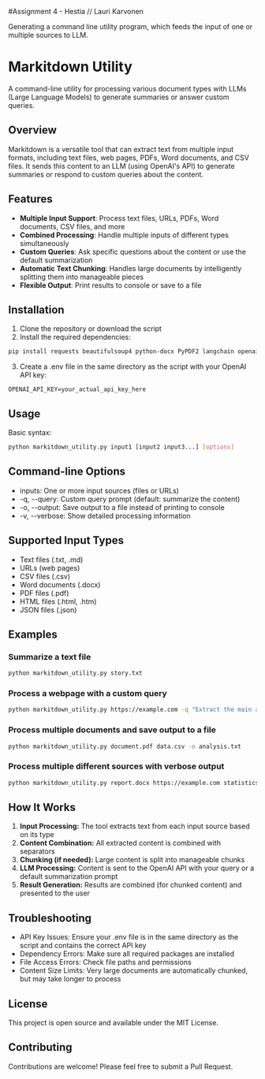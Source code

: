 #Assignment 4 - Hestia // Lauri Karvonen

Generating a command line utility program, which feeds the input of one or multiple sources to LLM.

# Markitdown Utility

A command-line utility for processing various document types with LLMs (Large Language Models) to generate summaries or answer custom queries.

## Overview

Markitdown is a versatile tool that can extract text from multiple input formats, including text files, web pages, PDFs, Word documents, and CSV files. It sends this content to an LLM (using OpenAI's API) to generate summaries or respond to custom queries about the content.

## Features

- **Multiple Input Support**: Process text files, URLs, PDFs, Word documents, CSV files, and more
- **Combined Processing**: Handle multiple inputs of different types simultaneously
- **Custom Queries**: Ask specific questions about the content or use the default summarization
- **Automatic Text Chunking**: Handles large documents by intelligently splitting them into manageable pieces
- **Flexible Output**: Print results to console or save to a file

## Installation

1. Clone the repository or download the script
2. Install the required dependencies:

```bash
pip install requests beautifulsoup4 python-docx PyPDF2 langchain openai python-dotenv
```
3. Create a .env file in the same directory as the script with your OpenAI API key:

```plaintext
OPENAI_API_KEY=your_actual_api_key_here
```
## Usage
Basic syntax:
```bash
python markitdown_utility.py input1 [input2 input3...] [options]
```

## Command-line Options
- inputs: One or more input sources (files or URLs)
- -q, --query: Custom query prompt (default: summarize the content)
- -o, --output: Save output to a file instead of printing to console
- -v, --verbose: Show detailed processing information
## Supported Input Types
- Text files (.txt, .md)
- URLs (web pages)
- CSV files (.csv)
- Word documents (.docx)
- PDF files (.pdf)
- HTML files (.html, .htm)
- JSON files (.json)

## Examples
### Summarize a text file
```bash
python markitdown_utility.py story.txt
```
### Process a webpage with a custom query
```bash
python markitdown_utility.py https://example.com -q "Extract the main arguments"
```
### Process multiple documents and save output to a file
```bash
python markitdown_utility.py document.pdf data.csv -o analysis.txt
```
### Process multiple different sources with verbose output
```bash
python markitdown_utility.py report.docx https://example.com statistics.csv -v
```

## How It Works
1. **Input Processing:** The tool extracts text from each input source based on its type
2. **Content Combination:** All extracted content is combined with separators
3. **Chunking (if needed):** Large content is split into manageable chunks
4. **LLM Processing:** Content is sent to the OpenAI API with your query or a default summarization prompt
5. **Result Generation:** Results are combined (for chunked content) and presented to the user
## Troubleshooting
- API Key Issues: Ensure your .env file is in the same directory as the script and contains the correct API key
- Dependency Errors: Make sure all required packages are installed
- File Access Errors: Check file paths and permissions
- Content Size Limits: Very large documents are automatically chunked, but may take longer to process

## License
This project is open source and available under the MIT License.

## Contributing
Contributions are welcome! Please feel free to submit a Pull Request.
